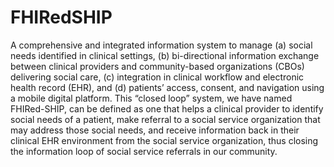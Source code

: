 # FHIRedSHIP


A comprehensive and integrated information system to manage (a) social needs identified in clinical settings, (b) bi-directional information exchange between clinical providers and community-based organizations (CBOs) delivering social care, (c) integration in
clinical workflow and electronic health record (EHR), and (d) patients’ access, consent, and navigation using a mobile digital platform. This “closed loop” system, we have named FHIRed-SHIP, can be defined as one that helps a clinical provider to identify social needs of a patient, make referral to a social service organization that may address those social needs, and receive information back in their clinical EHR environment from the social service organization, thus closing the information loop of social service referrals in our community.
